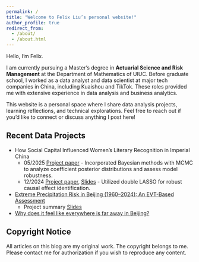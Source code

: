 ```yaml
---
permalink: /
title: "Welcome to Felix Liu’s personal website!"
author_profile: true
redirect_from: 
  - /about/
  - /about.html
---
```


Hello, I’m Felix.

I am currently pursuing a Master’s degree in **Actuarial Science and Risk Management** at the Department of Mathematics of UIUC. Before graduate school, I worked as a data analyst and data scientist at major tech companies in China, including Kuaishou and TikTok. These roles provided me with extensive experience in data analysis and business analytics.

This website is a personal space where I share data analysis projects, learning reflections, and technical explorations. Feel free to reach out if you’d like to connect or discuss anything I post here!

## Recent Data Projects

- How Social Capital Influenced Women’s Literary Recognition in Imperial China 
  - 05/2025 [Project paper](/portfolio/2025-05-04-literature.html) - Incorporated Bayesian methods with MCMC to analyze coefficient posterior distributions and assess model robustness.
  - 12/2024 [Project paper](/portfolio/2024-12-01-literature.html), [Slides](http://dx.doi.org/10.2139/ssrn.5126209) - Utilized double LASSO for robust causal effect identification.
- [Extreme Precipitation Risk in Beijing (1960–2024): An EVT-Based Assessment](/portfolio/2025-05-01-climate.html)
  - Project summary [Slides](https://docs.google.com/presentation/d/1ycfQBVjlIzTE_0mT8Y5lUUNIm3GWILAnQglmU-RvkI4/edit?usp=sharing)
- [Why does it feel like everywhere is far away in Beijing?](/portfolio/2023-08-29-beijing/)

## Copyright Notice

All articles on this blog are my original work. The copyright belongs to me. Please contact me for authorization if you wish to reproduce any content.
